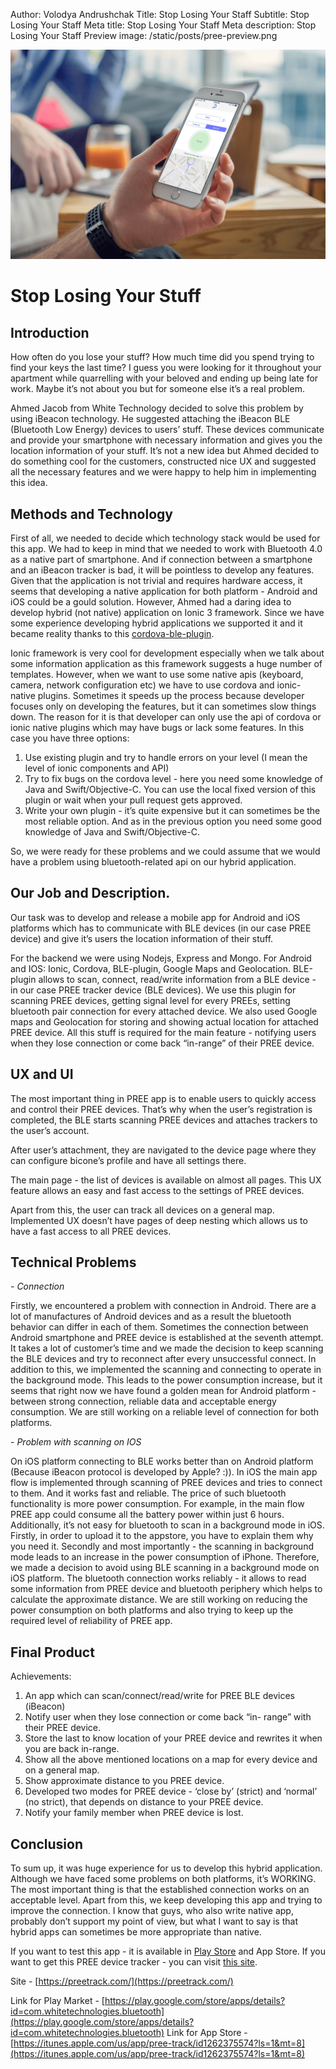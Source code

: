 Author: Volodya Andrushchak
Title: Stop Losing Your Staff
Subtitle: Stop Losing Your Staff
Meta title: Stop Losing Your Staff
Meta description: Stop Losing Your Staff
Preview image: /static/posts/pree-preview.png

![Heroes](/static/posts/pree-in-article.png)

# Stop Losing Your Stuff

## Introduction

How often do you lose your stuff? How much time did you spend trying to find your keys the last time? I guess you were looking for it throughout your apartment while quarrelling with your beloved and ending up being late for work. Maybe it’s not about you but for someone else it’s a real problem. 

Ahmed Jacob from White Technology decided to solve this problem by using iBeacon technology. He suggested attaching the iBeacon BLE (Bluetooth Low Energy) devices to users’ stuff. These devices communicate and provide your smartphone with necessary information and gives you the location information of your stuff. It’s not a new idea but Ahmed decided to do something cool for the customers, constructed nice UX and suggested all  the necessary features and we were happy to help him in implementing this idea. 

## Methods and Technology

First of all, we needed to decide which technology stack would be used for this app. We had to keep in mind that we needed to work with Bluetooth 4.0 as a native part of smartphone. And if connection between a smartphone and an iBeacon tracker is bad, it will be pointless to develop any features. Given that the application is not trivial and requires hardware access, it seems that developing a native application for both platform - Android and iOS could be a gould solution. However, Ahmed had a daring idea to develop hybrid (not native) application on Ionic 3 framework. Since we have some experience developing hybrid applications we supported it and it became reality thanks to this [cordova-ble-plugin](https://github.com/don/cordova-plugin-ble-central).

Ionic framework is very cool for development especially when we talk about some information application as this framework suggests a huge number of  templates. However, when we want to use some native apis (keyboard, camera, network configuration etc) we have to use cordova and ionic-native plugins. Sometimes it speeds up the process because developer focuses only on developing the features, but it can sometimes slow things down. The reason for it is that developer can only use the api of cordova or ionic native plugins which may have bugs or lack some features. In this case you have three options:

1. Use existing plugin and try to handle errors on your level (I mean the level of ionic components and API)
2. Try to fix bugs on the cordova level - here you need some knowledge of Java and Swift/Objective-C. You can use the local fixed version of this plugin or wait when your pull request gets approved.         
3. Write your own plugin - it’s quite expensive but it can sometimes be the most reliable option. And as in the previous option you need some good knowledge of Java and Swift/Objective-C.

So, we were ready for these problems and we could assume that we would have a problem using bluetooth-related api on our hybrid application.  

## Our Job and Description.
Our task was to develop and release a mobile app for Android and iOS platforms which has to communicate with BLE devices (in our case PREE device) and give it’s users the location information of their stuff. 

For the backend we were using Nodejs, Express and Mongo. For Android and IOS: Ionic, Cordova, BLE-plugin, Google Maps and Geolocation.
BLE-plugin allows to scan, connect, read/write information from a BLE device - in our case PREE tracker device (BLE devices). We use this plugin for scanning PREE devices, getting signal level for every PREEs, setting bluetooth pair connection for every attached device. We also used Google maps and Geolocation for storing and showing actual location for attached PREE device. All this stuff is required for the main feature - notifying users when they lose connection or come back “in-range” of their PREE device. 

## UX and UI
The most important thing in PREE app is to enable users to quickly access and control their PREE devices. That’s why when the user’s registration is completed, the BLE starts scanning PREE devices and attaches trackers to the user’s account. 

After user’s attachment, they are navigated to the device page where they can configure bicone’s profile and have all settings there.

The main page - the list of devices is available on almost all pages. This UX feature allows an easy and fast access to the settings of PREE devices. 

Apart from this, the user can track all devices on a general map.
Implemented UX doesn’t have pages of deep nesting which allows us to have a fast access to all PREE devices.

## Technical Problems

\- _Connection_ 

Firstly, we encountered a problem with connection in Android. There are a lot of manufactures of Android devices and as a result the bluetooth behavior can differ in each of them. Sometimes the connection between Android smartphone and PREE device is established at the seventh attempt. It  takes a lot of customer’s time and we made the decision to keep scanning the BLE devices and try to reconnect after every unsuccessful connect. In addition to this, we implemented the scanning and connecting to operate in the background mode.  This leads to the power consumption increase, but it seems that right now we have found a golden mean for Android platform - between strong connection, reliable data and acceptable energy consumption. We are still working on a reliable level of connection for both platforms. 

\- _Problem with scanning on IOS_

On iOS platform connecting to BLE works better than on Android platform (Because iBeacon protocol is developed by Apple? :)). In iOS the main app flow is implemented through scanning of PREE devices and tries to connect to them. And it works fast and reliable.  The price of such bluetooth functionality is  more power consumption. For example, in the main flow PREE app could consume all the battery power within just 6 hours. Additionally, it’s not easy for bluetooth to scan in a background mode in iOS. Firstly, in order to upload it to the appstore, you have to explain them why you need it. Secondly and most importantly -  the scanning in background mode leads to an increase in the power consumption of iPhone. Therefore, we made a decision to avoid using BLE scanning in a background mode on iOS platform. The bluetooth connection works reliably -  it allows to read some information from PREE device and bluetooth periphery which helps to calculate the approximate distance. We are still working on reducing the power consumption on both platforms and also trying to keep up the required level of reliability of PREE app. 

## Final Product

Achievements:

1. An app which can scan/connect/read/write for PREE BLE devices (iBeacon)
2. Notify user when they lose connection or come back “in- range” with their PREE device.
3. Store the last to know location of your PREE device and rewrites it when you are back in-range. 
4. Show all the above mentioned locations on a map for every device and on a general map.
5. Show approximate distance to you PREE device. 
6. Developed two modes for PREE device - ‘close by’ (strict) and ‘normal’ (no strict), that depends on distance to your PREE device.
7. Notify your family member when PREE device is lost.

## Conclusion
To sum up, it was huge experience for us to develop this hybrid application. Although we have faced some problems on both platforms, it’s WORKING. The most important thing is that the established connection works on an acceptable level.  Apart from this, we keep developing this app and trying to improve the connection. I know that guys, who also write native app, probably don’t support my point of view, but what I want to say is that hybrid apps can sometimes be more appropriate than native.

If you want to test this app - it is available in [Play Store](https://play.google.com/store/apps/details?id=com.whitetechnologies.bluetooth) and App Store. If you want to get this PREE device tracker - you can visit [this site](https://preetrack.com/). 

Site - [https://preetrack.com/](https://preetrack.com/)

Link for Play Market - [https://play.google.com/store/apps/details?id=com.whitetechnologies.bluetooth](https://play.google.com/store/apps/details?id=com.whitetechnologies.bluetooth)
Link for App Store - [https://itunes.apple.com/us/app/pree-track/id1262375574?ls=1&mt=8](https://itunes.apple.com/us/app/pree-track/id1262375574?ls=1&mt=8)

